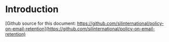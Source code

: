 # Introduction
[Github source for this document: https://github.com/silinternational/policy-on-email-retention](https://github.com/silinternational/policy-on-email-retention)

